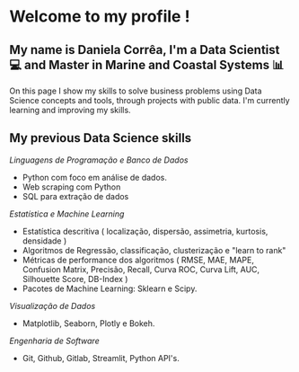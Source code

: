 # Welcome to my profile ! #

## My name is Daniela Corrêa, I'm a Data Scientist :computer: and Master in Marine and Coastal Systems :bar_chart: ##

On this page I show my skills to solve business problems using Data Science concepts and tools, through projects with public data.
I'm currently learning and improving my skills.

## My previous Data Science skills ##
*Linguagens de Programação e Banco de Dados*
- Python com foco em análise de dados.
- Web scraping com Python
- SQL para extração de dados

*Estatística e Machine Learning*
- Estatística descritiva ( localização, dispersão, assimetria, kurtosis, densidade )
- Algoritmos de Regressão, classificação, clusterização e "learn to rank"
- Métricas de performance dos algoritmos ( RMSE, MAE, MAPE, Confusion Matrix,
Precisão, Recall, Curva ROC, Curva Lift, AUC, Silhouette Score, DB-Index )
- Pacotes de Machine Learning: Sklearn e Scipy.

*Visualização de Dados*
- Matplotlib, Seaborn, Plotly e Bokeh.

*Engenharia de Software*
- Git, Github, Gitlab, Streamlit, Python API's.







<!---
danielacorrea94/danielacorrea94 is a ✨ special ✨ repository because its `README.md` (this file) appears on your GitHub profile.
You can click the Preview link to take a look at your changes.
--->
